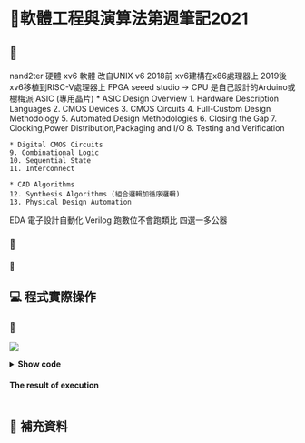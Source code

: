 # 📝軟體工程與演算法第週筆記2021
## 📖 
nand2ter 硬體 
xv6 軟體 改自UNIX v6
2018前 xv6建構在x86處理器上
2019後 xv6移植到RISC-V處理器上
FPGA
seeed studio -> CPU 是自己設計的Arduino或樹梅派
ASIC (專用晶片)
    * ASIC Design Overview
    1. Hardware Description Languages
    2. CMOS Devices
    3. CMOS Circuits
    4. Full-Custom Design Methodology
    5. Automated Design Methodologies
    6. Closing the Gap
    7. Clocking,Power Distribution,Packaging and I/O
    8. Testing and Verification

    * Digital CMOS Circuits
    9. Combinational Logic
    10. Sequential State
    11. Interconnect

    * CAD Algorithms
    12. Synthesis Algorithms (組合邏輯加循序邏輯)
    13. Physical Design Automation


EDA 電子設計自動化
Verilog
跑數位不會跑類比
四選一多公器




### 🔖 
#### 📍 
## 💻 程式實際操作
### 🔗 
![](pic/)
<details>
  <summary><b>Show code</b></summary>

  ```
  ```
</details>

#### The result of execution
```
```

## 📖 補充資料